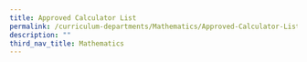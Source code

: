 ```yaml
---
title: Approved Calculator List
permalink: /curriculum-departments/Mathematics/Approved-Calculator-List
description: ""
third_nav_title: Mathematics
---
```

